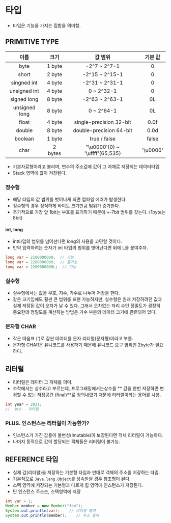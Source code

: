 # 타입
* 타입은 기능을 가지는 집합을 의미함.

## PRIMITIVE TYPE
|이름|크기|값 범위|기본 값|
|:----:|:----:|:----:|:----:|
|byte|1 byte|-2^7 ~ 2^7-1|0|
|short|2 byte|-2^15 ~ 2^15-1|0|
|singned int|4 byte|-2^31 ~ 2^31-1|0|
|unsigned int|4 byte|0  ~  2^32-1|0|
|signed long|8 byte|-2^63 ~ 2^63-1|0L|
|unsigned long|8 byte|0 ~ 2^64-1|0L|
|float|4 byte|single-precision 32-bit|0.0f|
|double|8 byte|double-precision 64-bit|0.0d|
|boolean|1 byte|true / false|false|
|char|2 bytes|"\u0000'(0) ~ '\uffff'(65,535)|'\u0000'|

* 기본자료형이라고 불리며, 변수의 주소값에 값이 그 자체로 저장되는 데이터타입.
* Stack 영역에 값이 저장된다.


### 정수형
* 해당 타입의 값 범위를 벗어나게 되면 컴파일 에러가 발생한다.
* 정수형의 경우 정직하게 바이트 크기만큼 범위가 증가한다.
* 추가적으로 가장 앞 1bit는 부호를 표기하기 때문에 +-7bit 범위를 갖는다.
(1byte는 8bit)

#### int, long
* int타입의 범위를 넘어선다면 long의 사용을 고민할 것이다.
* 만약 입력하려는 숫자가 int 타입의 범위를 벗어난다면 뒤에 L을 붙여주자.
```JAVA
long var = 2100000000;  // 가능
long var = 2200000000;  // 불가능
long var = 2200000000L;  // 가능
```

### 실수형
* 실수형에서는 값을 부호, 지수, 가수로 나누어 저장을 한다.
* 같은 크기임에도 훨씬 큰 범위를 표현 가능하지만, 실수형은 원래 저장하려던 값과실제 저장된 값이 오차가 날 수 있다. 그래서 오차없는 자리 수인 정밀도가 굉장히 중요한데 정밀도를 계산하는 방법은 가수 부분의 데이터 크기에 관련되어 있다.

### 문자형 CHAR
* 작은 따옴표 (')로 감싼 데이터를 문자 리터럴(문자형)이라고 부름.
* 문자형 CHAR은 유니코드를 사용하기 때문에 유니코드 요구 범위인 2byte가 필요하다.


## 리터럴
* 리터럴은 데이터 그 자체를 의미.
* 수학에서는 상수라고 부르는데, 프로그래밍에서는상수를 ** 값을 한번 저장하면 변경할 수 없는 저장공간 (final)**로 정의내렸기 때문에 리터럴이라는 용어를 사용.
```JAVA
int year = 2021; 
//  변수   리터럴
```

### PLUS. 인스턴스는 리터럴이 가능한가?
* 인스턴스가 가진 값들이 불변성(Imutable)이 보장된다면 객체 리터럴이 가능하다.
* 나머지 동적으로 값이 할당되는 객체들은 리터럴이 불가능.

## REFERENCE 타입
* 실제 값(리터럴)을 저장하는 기본형 타입과 반대로 객체의 주소를 저장하는 타입.
* 기본적으로 `Java.lang.Object`를 상속받을 경우 참조형이 된다.
* 스택 영역에 저장되는 기본형과 다르게 힙 영역에 인스턴스가 저장된다.
* 단 인스턴스 주소는, 스택영역에 저장

```JAVA
int var = 1;
Member member = new Member("foo");
System.out.println(var);    // 리터럴 출력
System.out.println(member);    // 주소 출력
```